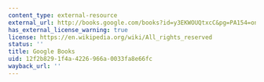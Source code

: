 ```yaml
---
content_type: external-resource
external_url: http://books.google.com/books?id=y3EKWOUQtxcC&pg=PA154=onepage
has_external_license_warning: true
license: https://en.wikipedia.org/wiki/All_rights_reserved
status: ''
title: Google Books
uid: 12f2b829-1f4a-4226-966a-0033fa8e66fc
wayback_url: ''
---
```

